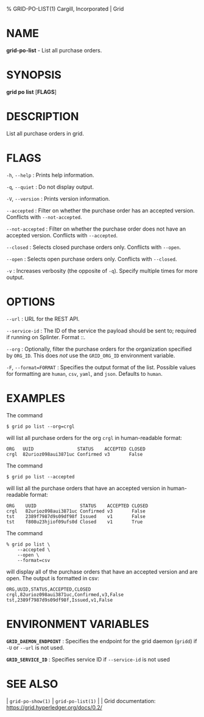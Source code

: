% GRID-PO-LIST(1) Cargill, Incorporated | Grid
<!--
  Copyright 2021 Cargill Incorporated
  Licensed under Creative Commons Attribution 4.0 International License
  https://creativecommons.org/licenses/by/4.0/
-->

NAME
====

**grid-po-list** - List all purchase orders.

SYNOPSIS
========

**grid po list** \[**FLAGS**\]

DESCRIPTION
===========

List all purchase orders in grid.


FLAGS
=====

`-h`, `--help`
: Prints help information.

`-q`, `--quiet`
: Do not display output.

`-V`, `--version`
: Prints version information.

`--accepted`
: Filter on whether the purchase order has an accepted version. Conflicts with
  `--not-accepted`.

`--not-accepted`
: Filter on whether the purchase order does not have an accepted version.
  Conflicts with `--accepted`.

`--closed`
: Selects closed purchase orders only. Conflicts with `--open`.

`--open`
: Selects open purchase orders only. Conflicts with `--closed`.

`-v`
: Increases verbosity (the opposite of `-q`). Specify multiple times for more
  output.

OPTIONS
=======

`--url`
: URL for the REST API.

`--service-id`
: The ID of the service the payload should be sent to; required if running on
  Splinter. Format <circuit-id>::<service-id>.

`--org`
: Optionally, filter the purchase orders for the organization specified by
  `ORG_ID`.  This does *not* use the `GRID_ORG_ID` environment variable.

`-F`, `--format=FORMAT`
: Specifies the output format of the list. Possible values for formatting are
  `human`, `csv`, `yaml`, and `json`. Defaults to `human`.

EXAMPLES
========

The command

```
$ grid po list --org=crgl
```

will list all purchase orders for the org `crgl` in human-readable format:

```
ORG   UUID                STATUS    ACCEPTED CLOSED
crgl  82urioz098aui3871uc Confirmed v3       False
```

The command

```
$ grid po list --accepted
```

will list all the purchase orders that have an accepted version in
human-readable format:

```
ORG    UUID                STATUS    ACCEPTED CLOSED
crgl   82urioz098aui3871uc Confirmed v3       False
tst    2389f7987d9s09df98f Issued    v1       False
tst    f808u23hjiof09ufs0d Closed    v1       True
```
The command

```
% grid po list \
    --accepted \
    --open \
    --format=csv
```

will display all of the purchase orders that have an accepted version and are
open.  The output is formatted in csv:

```
ORG,UUID,STATUS,ACCEPTED,CLOSED
crgl,82urioz098aui3871uc,Confirmed,v3,False
tst,2389f7987d9s09df98f,Issued,v1,False
```

ENVIRONMENT VARIABLES
=====================

**`GRID_DAEMON_ENDPOINT`**
: Specifies the endpoint for the grid daemon (`gridd`)
  if `-U` or `--url` is not used.

**`GRID_SERVICE_ID`**
: Specifies service ID if `--service-id` is not used

SEE ALSO
========
| `grid-po-show(1)`
| `grid-po-list(1)`
|
| Grid documentation: https://grid.hyperledger.org/docs/0.2/
